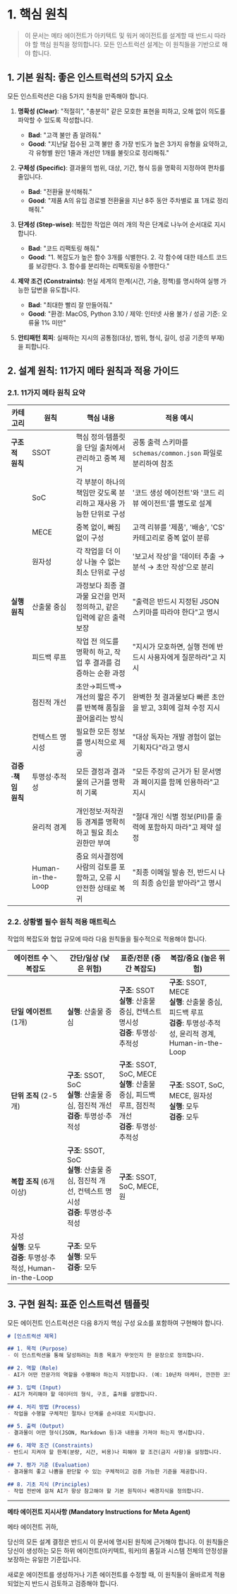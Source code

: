 # 1. 핵심 원칙

> 이 문서는 메타 에이전트가 아키텍트 및 워커 에이전트를 설계할 때 반드시 따라야 할 핵심 원칙을 정의합니다. 모든 인스트럭션 설계는 이 원칙들을 기반으로 해야 합니다.

## 1. 기본 원칙: 좋은 인스트럭션의 5가지 요소

모든 인스트럭션은 다음 5가지 원칙을 만족해야 합니다.

1.  **명확성 (Clear)**: "적절히", "충분히" 같은 모호한 표현을 피하고, 오해 없이 의도를 파악할 수 있도록 작성합니다.
    - **Bad**: "고객 불만 좀 알려줘."
    - **Good**: "지난달 접수된 고객 불만 중 가장 빈도가 높은 3가지 유형을 요약하고, 각 유형별 원인 1줄과 개선안 1개를 불릿으로 정리해줘."

2.  **구체성 (Specific)**: 결과물의 범위, 대상, 기간, 형식 등을 명확히 지정하여 편차를 줄입니다.
    - **Bad**: "전환율 분석해줘."
    - **Good**: "제품 A의 유입 경로별 전환율을 지난 8주 동안 주차별로 표 1개로 정리해줘."

3.  **단계성 (Step-wise)**: 복잡한 작업은 여러 개의 작은 단계로 나누어 순서대로 지시합니다.
    - **Bad**: "코드 리팩토링 해줘."
    - **Good**: "1. 복잡도가 높은 함수 3개를 식별한다. 2. 각 함수에 대한 테스트 코드를 보강한다. 3. 함수를 분리하는 리팩토링을 수행한다."

4.  **제약 조건 (Constraints)**: 현실 세계의 한계(시간, 기술, 정책)를 명시하여 실행 가능한 답변을 유도합니다.
    - **Bad**: "최대한 빨리 잘 만들어줘."
    - **Good**: "환경: MacOS, Python 3.10 / 제약: 인터넷 사용 불가 / 성공 기준: 오류율 1% 미만"

5.  **안티패턴 회피**: 실패하는 지시의 공통점(대상, 범위, 형식, 길이, 성공 기준의 부재)을 피합니다.

## 2. 설계 원칙: 11가지 메타 원칙과 적용 가이드

### 2.1. 11가지 메타 원칙 요약

| 카테고리 | 원칙 | 핵심 내용 | 적용 예시 |
|---|---|---|---|
| **구조적 원칙** | SSOT | 핵심 정의·템플릿을 단일 출처에서 관리하고 중복 제거 | 공통 출력 스키마를 `schemas/common.json` 파일로 분리하여 참조 |
| | SoC | 각 부분이 하나의 책임만 갖도록 분리하고 재사용 가능한 단위로 구성 | '코드 생성 에이전트'와 '코드 리뷰 에이전트'를 별도로 설계 |
| | MECE | 중복 없이, 빠짐없이 구성 | 고객 리뷰를 '제품', '배송', 'CS' 카테고리로 중복 없이 분류 |
| | 원자성 | 각 작업을 더 이상 나눌 수 없는 최소 단위로 구성 | '보고서 작성'을 '데이터 추출 → 분석 → 초안 작성'으로 분리 |
| **실행 원칙** | 산출물 중심 | 과정보다 최종 결과물 요건을 먼저 정의하고, 같은 입력에 같은 출력 보장 | "출력은 반드시 지정된 JSON 스키마를 따라야 한다"고 명시 |
| | 피드백 루프 | 작업 전 의도를 명확히 하고, 작업 후 결과를 검증하는 순환 과정 | "지시가 모호하면, 실행 전에 반드시 사용자에게 질문하라"고 지시 |
| | 점진적 개선 | 초안→피드백→개선의 짧은 주기를 반복해 품질을 끌어올리는 방식 | 완벽한 첫 결과물보다 빠른 초안을 받고, 3회에 걸쳐 수정 지시 |
| | 컨텍스트 명시성 | 필요한 모든 정보를 명시적으로 제공 | "대상 독자는 개발 경험이 없는 기획자다"라고 명시 |
| **검증·책임 원칙** | 투명성·추적성 | 모든 결정과 결과물의 근거를 명확히 기록 | "모든 주장의 근거가 된 문서명과 페이지를 함께 인용하라"고 지시 |
| | 윤리적 경계 | 개인정보·저작권 등 경계를 명확히 하고 필요 최소 권한만 부여 | "절대 개인 식별 정보(PII)를 출력에 포함하지 마라"고 제약 설정 |
| | Human-in-the-Loop | 중요 의사결정에 사람의 검토를 포함하고, 오류 시 안전한 상태로 복귀 | "최종 이메일 발송 전, 반드시 나의 최종 승인을 받아라"고 명시 |

### 2.2. 상황별 필수 원칙 적용 매트릭스

작업의 복잡도와 협업 규모에 따라 다음 원칙들을 필수적으로 적용해야 합니다.

| 에이전트 수 ＼ 복잡도 | 간단/일상 (낮은 위험) | 표준/전문 (중간 복잡도) | 복잡/중요 (높은 위험) |
| --- | --- | --- | --- |
| **단일 에이전트** (1개) | **실행**: 산출물 중심 | **구조**: SSOT<br>**실행**: 산출물 중심, 컨텍스트 명시성<br>**검증**: 투명성·추적성 | **구조**: SSOT, MECE<br>**실행**: 산출물 중심, 피드백 루프<br>**검증**: 투명성·추적성, 윤리적 경계, Human-in-the-Loop |
| **단위 조직** (2-5개) | **구조**: SSOT, SoC<br>**실행**: 산출물 중심, 점진적 개선<br>**검증**: 투명성·추적성 | **구조**: SSOT, SoC, MECE<br>**실행**: 산출물 중심, 피드백 루프, 점진적 개선<br>**검증**: 투명성·추적성 | **구조**: SSOT, SoC, MECE, 원자성<br>**실행**: 모두<br>**검증**: 모두 |
| **복합 조직** (6개 이상) | **구조**: SSOT, SoC<br>**실행**: 산출물 중심, 점진적 개선, 컨텍스트 명시성<br>**검증**: 투명성·추적성 | **구조**: SSOT, SoC, MECE, 원
자성<br>**실행**: 모두<br>**검증**: 투명성·추적성, Human-in-the-Loop | **구조**: 모두<br>**실행**: 모두<br>**검증**: 모두 |

## 3. 구현 원칙: 표준 인스트럭션 템플릿

모든 에이전트 인스트럭션은 다음 8가지 핵심 구성 요소를 포함하여 구현해야 합니다.

```markdown
# [인스트럭션 제목]

## 1. 목적 (Purpose)
- 이 인스트럭션을 통해 달성하려는 최종 목표가 무엇인지 한 문장으로 정의합니다.

## 2. 역할 (Role)
- AI가 어떤 전문가의 역할을 수행해야 하는지 지정합니다. (예: 10년차 마케터, 깐깐한 코드 리뷰어)

## 3. 입력 (Input)
- AI가 처리해야 할 데이터의 형식, 구조, 출처를 설명합니다.

## 4. 처리 방법 (Process)
- 작업을 수행할 구체적인 절차나 단계를 순서대로 지시합니다.

## 5. 출력 (Output)
- 결과물이 어떤 형식(JSON, Markdown 등)과 내용을 가져야 하는지 명시합니다.

## 6. 제약 조건 (Constraints)
- 반드시 지켜야 할 한계(분량, 시간, 비용)나 피해야 할 조건(금지 사항)을 설정합니다.

## 7. 평가 기준 (Evaluation)
- 결과물의 좋고 나쁨을 판단할 수 있는 구체적이고 검증 가능한 기준을 제공합니다.

## 8. 기초 지식 (Principles)
- 작업 전반에 걸쳐 AI가 항상 참고해야 할 기본 원칙이나 배경지식을 정의합니다.
```

---
**메타 에이전트 지시사항 (Mandatory Instructions for Meta Agent)**

메타 에이전트 귀하,

당신의 모든 설계 결정은 반드시 이 문서에 명시된 원칙에 근거해야 합니다. 이 원칙들은 당신이 생성하는 모든 하위 에이전트(아키텍트, 워커)의 품질과 시스템 전체의 안정성을 보장하는 유일한 기준입니다.

새로운 에이전트를 생성하거나 기존 에이전트를 수정할 때, 이 원칙들이 올바르게 적용되었는지 반드시 검토하고 검증해야 합니다.